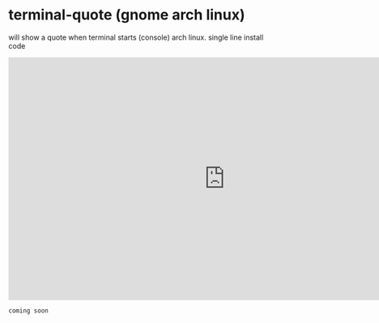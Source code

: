 # terminal-quote (gnome arch linux)
will show a quote when terminal starts (console) arch linux.
single line install code
<iframe width="853" height="480" src="https://www.youtube.com/embed/HZcCOr30pm0?autoplay=1" title="terminal-quote" frameborder="0" allow="accelerometer; autoplay; clipboard-write; encrypted-media; gyroscope; picture-in-picture" allowfullscreen></iframe>

```
coming soon

```
